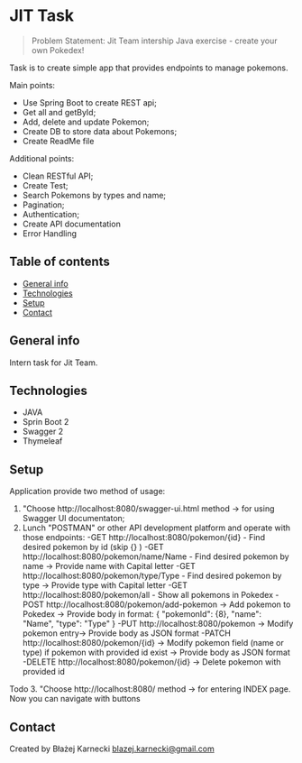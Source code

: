 # JIT Task
> Problem Statement:
Jit Team intership Java exercise - create your own Pokedex!

Task is to create simple app that provides endpoints to manage pokemons.

Main points:
- Use Spring Boot to create REST api;
- Get all and getById;
- Add, delete and update Pokemon;
- Create DB to store data about Pokemons;
- Create ReadMe file

Additional points:
- Clean RESTful API;
- Create Test;
- Search Pokemons by types and name;
- Pagination;
- Authentication;
- Create API documentation
- Error Handling

## Table of contents
* [General info](#general-info)
* [Technologies](#technologies)
* [Setup](#setup)
* [Contact](#contact)

## General info
Intern task for Jit Team.

## Technologies
- JAVA
- Sprin Boot 2
- Swagger 2
- Thymeleaf

## Setup
Application provide two method of usage:
1. "Choose http://localhost:8080/swagger-ui.html method ->  for using Swagger UI documentaton;
2. Lunch "POSTMAN" or other API development platform and operate with those endpoints:
-GET http://localhost:8080/pokemon/{id} - Find desired pokemon by id (skip {} )
-GET http://localhost:8080/pokemon/name/Name - Find desired pokemon by name -> Provide name with Capital letter 
-GET http://localhost:8080/pokemon/type/Type - Find desired pokemon by type -> Provide type with Capital letter
-GET http://localhost:8080/pokemon/all - Show all pokemons in Pokedex
-POST http://localhost:8080/pokemon/add-pokemon -> Add pokemon to Pokedex -> Provide body in format:
  {
    "pokemonId": {8},
    "name": "Name",
    "type": "Type"
    }
-PUT http://localhost:8080/pokemon -> Modify pokemon entry-> Provide body as JSON format
-PATCH http://localhost:8080/pokemon/{id} -> Modify pokemon field (name or type) if pokemon with provided id exist -> Provide body as JSON format
-DELETE http://localhost:8080/pokemon/{id} -> Delete pokemon with provided id

Todo
3. "Choose http://localhost:8080/ method ->  for entering INDEX page. Now you can navigate with buttons




## Contact
Created by Błażej Karnecki
blazej.karnecki@gmail.com
